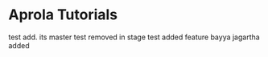 # Aprola Tutorials

test add. its master
test removed in stage
test added feature
bayya jagartha added
